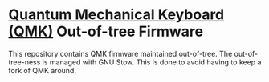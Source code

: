 # [Quantum Mechanical Keyboard (QMK)](https://docs.qmk.fm) Out-of-tree Firmware

This repository contains QMK firmware maintained out-of-tree.
The out-of-tree-ness is managed with GNU Stow.
This is done to avoid having to keep a fork of QMK around.

